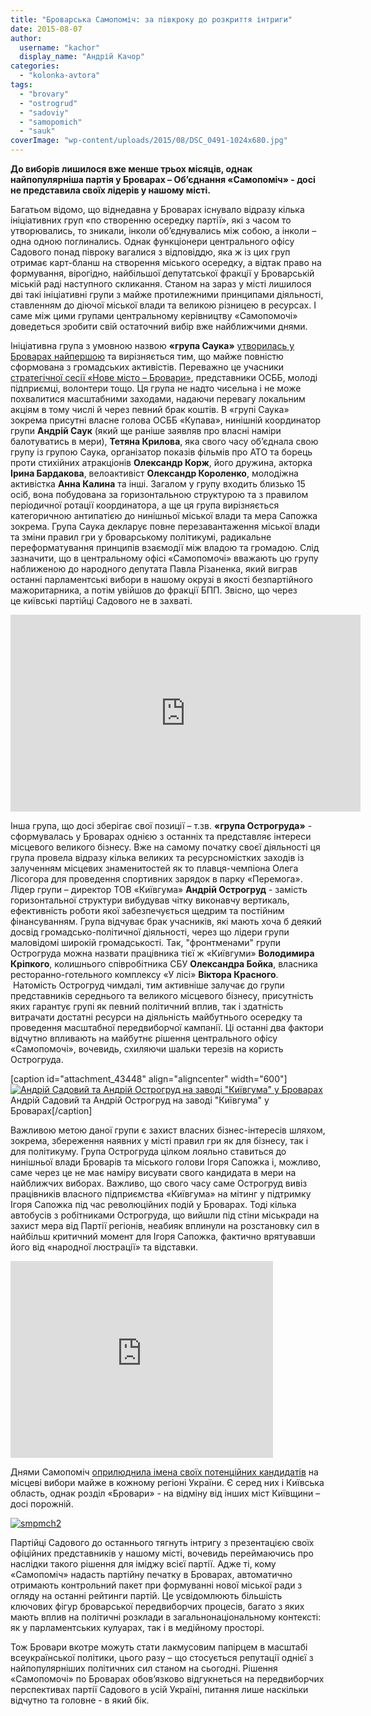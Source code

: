 ```yaml
---
title: "Броварська Самопоміч: за півкроку до розкриття інтриги"
date: 2015-08-07
author: 
  username: "kachor"
  display_name: "Андрій Качор"
categories: 
  - "kolonka-avtora"
tags: 
  - "brovary"
  - "ostrogrud"
  - "sadoviy"
  - "samopomich"
  - "sauk"
coverImage: "wp-content/uploads/2015/08/DSC_0491-1024x680.jpg"
---
```


**До виборів лишилося вже менше трьох місяців, однак найпопулярніша партія у Броварах – Об’єднання «Самопоміч» - досі не представила своїх лідерів у нашому місті.**

Багатьом відомо, що віднедавна у Броварах існувало відразу кілька ініціативних груп «по створенню осередку партії», які з часом то утворювались, то зникали, інколи об’єднувались між собою, а інколи – одна одною поглинались. Однак функціонери центрального офісу Садового понад півроку вагалися з відповіддю, яка ж із цих груп отримає карт-бланш на створення міського осередку, а відтак право на формування, вірогідно, найбільшої депутатської фракції у Броварській міській раді наступного скликання. Станом на зараз у місті лишилося дві такі ініціативні групи з майже протилежними принципами діяльності, ставленням до діючої міської влади та великою різницею в ресурсах. І саме між цими групами центральному керівництву «Самопомочі» доведеться зробити свій остаточний вибір вже найближчими днями.

Ініціативна група з умовною назвою **«група Саука»** [утворилась у Броварах найпершою](https://mpz.brovary.org/vizmi-i-zrobi-u-brovarah-prezentuvali-initsiativnu-grupu-samopomochi-foto/) та вирізняється тим, що майже повністю сформована з громадських активістів. Переважно це учасники [стратегічної сесії «Нове місто – Бровари»](https://mpz.brovary.org/viziya-novih-brovariv-pershiy-krok-na-pochatku-velikogo-shlyahu/), представники ОСББ, молоді підприємці, волонтери тощо. Ця група не надто чисельна і не може похвалитися масштабними заходами, надаючи перевагу локальним акціям в тому числі й через певний брак коштів. В «групі Саука» зокрема присутні власне голова ОСББ «Купава», нинішній координатор групи **Андрій Саук** (який ще раніше заявляв про власні наміри балотуватись в мери), **Тетяна Крилова**, яка свого часу об’єднала свою групу із групою Саука, організатор показів фільмів про АТО та борець проти стихійних атракціонів **Олександр Корж**, його дружина, акторка **Ірина Бардакова**, велоактивіст **Олександр Короленко**, молодіжна активістка **Анна Калина** та інші. Загалом у групу входить близько 15 осіб, вона побудована за горизонтальною структурою та з правилом періодичної ротації координатора, а ще ця група вирізняється категоричною антипатією до нинішньої міської влади та мера Сапожка зокрема. Група Саука декларує повне перезавантаження міської влади та зміни правил гри у броварському політикумі, радикальне переформатування принципів взаємодії між владою та громадою. Слід зазначити, що в центральному офісі «Самопомочі» вважають цю групу наближеною до народного депутата Павла Різаненка, який виграв останні парламентські вибори в нашому окрузі в якості безпартійного мажоритарника, а потім увійшов до фракції БПП. Звісно, що через це київські партійці Садового не в захваті.

<iframe src="https://24tv.ua/jsp/nodecorate/jwpvideo.html?videoUrl=2015/01/535083&amp;imgUrl=_main.mp4.jpeg&amp;h=315&amp;w=560" width="560" height="315" frameborder="0" scrolling="no"></iframe>

Інша група, що досі зберігає свої позиції – т.зв. **«група Острогруда»** - сформувалась у Броварах однією з останніх та представляє інтереси місцевого великого бізнесу. Вже на самому початку своєї діяльності ця група провела відразу кілька великих та ресурсномістких заходів із залученням місцевих знаменитостей як то плавця-чемпіона Олега Лісогора для проведення спортивних зарядок в парку «Перемога». Лідер групи – директор ТОВ «Київгума» **Андрій Острогруд** - замість горизонтальної структури вибудував чітку виконавчу вертикаль, ефективність роботи якої забезпечується щедрим та постійним фінансуванням. Група відчуває брак учасників, які мають хоча б деякий досвід громадсько-політичної діяльності, через що лідери групи маловідомі широкій громадськості. Так, "фронтменами" групи Острогруда можна назвати працівника тієї ж «Київгуми» **Володимира Кріпкого**, колишнього співробітника СБУ **Олександра Бойка**, власника ресторанно-готельного комплексу «У лісі» **Віктора Красного**.  Натомість Острогруд чимдалі, тим активніше залучає до групи представників середнього та великого місцевого бізнесу, присутність яких гарантує групі як певний політичний вплив, так і здатність витрачати достатні ресурси на діяльність майбутнього осередку та проведення масштабної передвиборчої кампанії. Ці останні два фактори відчутно впливають на майбутнє рішення центрального офісу «Самопомочі», вочевидь, схиляючи шальки терезів на користь Острогруда.

\[caption id="attachment\_43448" align="aligncenter" width="600"\][![Андрій Садовий та Андрій Острогруд на заводі "Київгума" у Броварах](https://mpz.brovary.org/wp-content/uploads/2015/08/DSC_0534.jpg)](https://mpz.brovary.org/wp-content/uploads/2015/08/DSC_0534.jpg) Андрій Садовий та Андрій Острогруд на заводі "Київгума" у Броварах\[/caption\]

Важливою метою даної групи є захист власних бізнес-інтересів шляхом, зокрема, збереження наявних у місті правил гри як для бізнесу, так і для політикуму. Група Острогруда цілком лояльно ставиться до нинішньої влади Броварів та міського голови Ігоря Сапожка і, можливо, саме через це не має наміру висувати свого кандидата в мери на найближчих виборах. Важливо, що свого часу саме Острогруд вивіз працівників власного підприємства «Київгума» на мітинг у підтримку Ігоря Сапожка під час революційних подій у Броварах. Тоді кілька автобусів з робітниками Острогруда, що вийшли під стіни міськради на захист мера від Партії регіонів, неабияк вплинули на розстановку сил в найбільш критичний момент для Ігоря Сапожка, фактично врятувавши його від «народної люстрації» та відставки.

<iframe src="https://www.youtube.com/embed/uq_mEvB7DZ8" width="420" height="315" frameborder="0" allowfullscreen="allowfullscreen"></iframe>

Днями Самопоміч [оприлюднила імена своїх потенційних кандидатів](https://samopomich.ua/vybory2015/#kyiv) на місцеві вибори майже в кожному регіоні України. Є серед них і Київська область, однак розділ «Бровари» - на відміну від інших міст Київщини – досі порожній.

[![smpmch2](https://mpz.brovary.org/wp-content/uploads/2015/08/smpmch2.jpg)](https://mpz.brovary.org/wp-content/uploads/2015/08/smpmch2.jpg)

Партійці Садового до останнього тягнуть інтригу з презентацією своїх офіційних представників у нашому місті, вочевидь переймаючись про наслідки такого рішення для іміджу всієї партії. Адже ті, кому «Самопоміч» надасть партійну печатку в Броварах, автоматично отримають контрольний пакет при формуванні нової міської ради з огляду на останні рейтинги партій. Це усвідомлюють більшість ключових фігур броварської передвиборчих процесів, багато з яких мають вплив на політичні розклади в загальнонаціональному контексті: як у парламентських кулуарах, так і в медійному просторі.

Тож Бровари вкотре можуть стати лакмусовим папірцем в масштабі всеукраїнської політики, цього разу – що стосується репутації однієї з найпопулярніших політичних сил станом на сьогодні. Рішення «Самопомочі» по Броварах обов’язково відгукнеться на передвиборчих перспективах партії Садового в усій Україні, питання лише наскільки відчутно та головне - в який бік.
